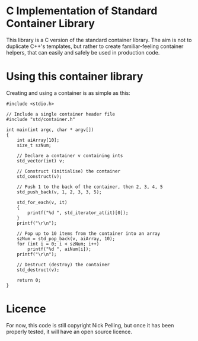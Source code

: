 # C Implementation of Standard Container Library

This library is a C version of the standard container library. The aim is not to duplicate C++'s templates, but rather to create familiar-feeling container helpers, that can easily and safely be used in production code.

# Using this container library

Creating and using a container is as simple as this:

    #include <stdio.h>
	
    // Include a single container header file
    #include "std/container.h"

    int main(int argc, char * argv[])
    {
        int aiArray[10];
        size_t szNum;

        // Declare a container v containing ints
        std_vector(int) v;					

        // Construct (initialise) the container
        std_construct(v);

        // Push 1 to the back of the container, then 2, 3, 4, 5
        std_push_back(v, 1, 2, 3, 3, 5);

        std_for_each(v, it)
        {
            printf("%d ", std_iterator_at(it)[0]);
        }
        printf("\r\n");

        // Pop up to 10 items from the container into an array
        szNum = std_pop_back(v, aiArray, 10);
        for (int i = 0; i < szNum; i++)
            printf("%d ", aiNum[i]);
        printf("\r\n");

        // Destruct (destroy) the container
        std_destruct(v);
	
        return 0;
    }

# Licence

For now, this code is still copyright Nick Pelling, but once it has been properly tested, it will have an open source licence.
